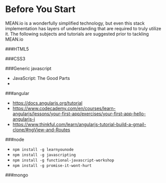 # Before You Start
MEAN.io is a wonderfully simplified technology, but even this stack implementation has layers of understanding that are required to truly utilize it. The following subjects and tutorials are suggested prior to tackling MEAN.io

###HTML5

###CSS3

###Generic javascript
* JavaScript: The Good Parts
* 

###angular
* https://docs.angularjs.org/tutorial
* https://www.codecademy.com/en/courses/learn-angularjs/lessons/your-first-app/exercises/your-first-app-hello-angularjs-i
* https://www.thinkful.com/learn/angularjs-tutorial-build-a-gmail-clone/#ngView-and-Routes

###node
* `npm install -g learnyounode`
* `npm install -g javascripting`
* `npm install -g functional-javascript-workshop`
* `npm install -g promise-it-wont-hurt`

###mongo



